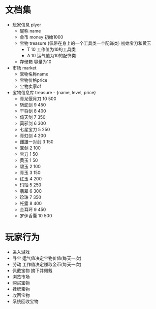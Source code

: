# 文档集
- 玩家信息 plyer
    - 昵称 name
    - 金币 money 初始1000
    - 宝物 treasure (佩带在身上的一个工具类一个配饰类) 初始宝刀和黄玉
        - T 10 工作值为10的工具类
        - A 10 运气值为10的配饰类
    - 存储箱 容量为10
- 市场 market
    - 宝物名称name
    - 宝物价格price
    - 宝物卖家of
- 宝物信息库 treasure - {name, level, price}
    - 青龙偃月刀 10 500
    - 斩蛇剑 9 450
    - 干将剑 8 400
    - 倚天剑 7 350
    - 莫邪剑 6 300
    - 七星宝刀 5 250
    - 青虹剑 4 200
    - 雌雄一对剑 3 150
    - 宝剑 2  100
    - 宝刀 1 50
    - 黄玉 1 50
    - 碧玉 2 100
    - 青玉 3 150
    - 红玉 4 200
    - 玛瑙 5 250
    - 翡翠 6 300
    - 珍珠 7 350
    - 衽露 8 400
    - 金耳环 9 450
    - 罗伊香囊 10 500  
# 玩家行为
- 进入游戏
- 寻宝 运气值决定宝物价值(每天一次)
- 劳动 工作值决定赚取金币(每天一次)
- 佩戴宝物 摘下并佩戴
- 浏览市场
- 购买宝物
- 挂牌宝物
- 收回宝物
- 系统回收宝物

